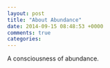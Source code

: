 ```yaml
---
layout: post
title: "About Abundance"
date: 2014-09-15 08:48:53 +0000
comments: true
categories: 
---
```


A consciousness of abundance.
